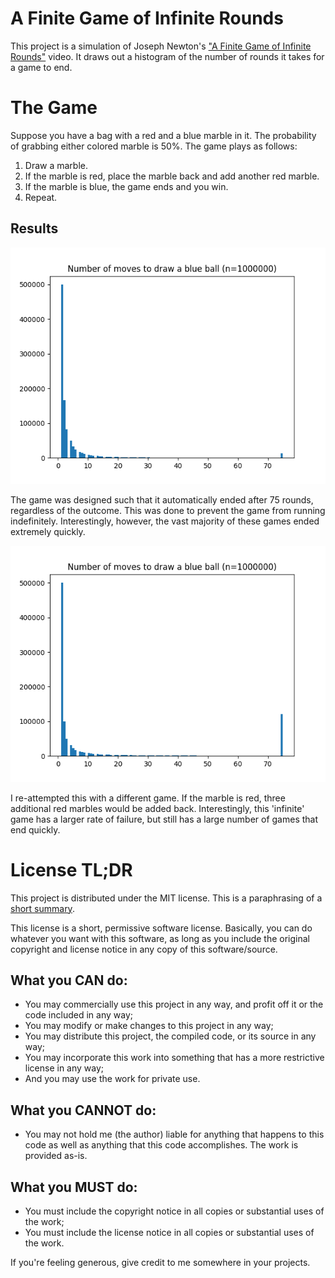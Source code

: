 # A Finite Game of Infinite Rounds

This project is a simulation of Joseph Newton's
["A Finite Game of Infinite Rounds"](https://www.youtube.com/watch?v=LUCvSsx6-EU)
video. It draws out a histogram of the number of rounds it takes for a game to
end.

# The Game

Suppose you have a bag with a red and a blue marble in it. The probability of
grabbing either colored marble is 50%. The game plays as follows:

1. Draw a marble.
2. If the marble is red, place the marble back and add another red marble.
3. If the marble is blue, the game ends and you win.
4. Repeat.

## Results

![Results 1](img/Figure_1.png)

The game was designed such that it automatically ended after 75 rounds,
regardless of the outcome. This was done to prevent the game from running
indefinitely. Interestingly, however, the vast majority of these games ended
extremely quickly.

![Results 2](img/Figure_2.png)

I re-attempted this with a different game. If the marble is red, three
additional red marbles would be added back. Interestingly, this 'infinite' game
has a larger rate of failure, but still has a large number of games that end
quickly.

# License TL;DR

This project is distributed under the MIT license. This is a paraphrasing of a
[short summary](https://tldrlegal.com/license/mit-license).

This license is a short, permissive software license. Basically, you can do
whatever you want with this software, as long as you include the original
copyright and license notice in any copy of this software/source.

## What you CAN do:

-   You may commercially use this project in any way, and profit off it or the
    code included in any way;
-   You may modify or make changes to this project in any way;
-   You may distribute this project, the compiled code, or its source in any
    way;
-   You may incorporate this work into something that has a more restrictive
    license in any way;
-   And you may use the work for private use.

## What you CANNOT do:

-   You may not hold me (the author) liable for anything that happens to this
    code as well as anything that this code accomplishes. The work is provided
    as-is.

## What you MUST do:

-   You must include the copyright notice in all copies or substantial uses of
    the work;
-   You must include the license notice in all copies or substantial uses of the
    work.

If you're feeling generous, give credit to me somewhere in your projects.
